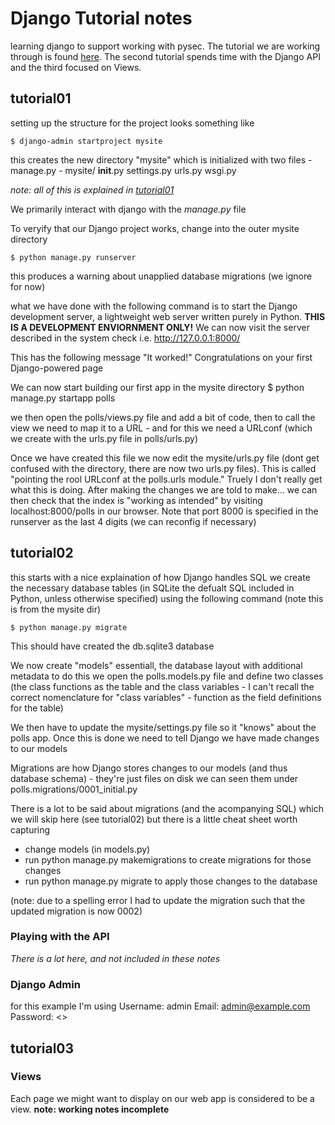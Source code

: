 # Django Tutorial notes
learning django to support working with pysec. The tutorial we are working through is found [here](https://docs.djangoproject.com/en/1.9/intro/tutorial01/). The second tutorial spends time with the Django API and the third focused on Views.

## tutorial01

setting up the structure for the project looks something like

    $ django-admin startproject mysite

this creates the new directory "mysite" which is initialized with two files
    - manage.py
    - mysite/
        __init__.py
        settings.py
        urls.py
        wsgi.py

_note: all of this is explained in [tutorial01](https://docs.djangoproject.com/en/1.9/intro/tutorial01/)_

We primarily interact with django with the _manage.py_ file

To veryify that our Django project works, change into the outer mysite directory

    $ python manage.py runserver

this produces a warning about unapplied database migrations (we ignore for now)

what we have done with the following command is to  start the Django development server, a lightweight web server written purely in Python. **THIS IS A DEVELOPMENT ENVIORNMENT ONLY!** We can now visit the server described in the system check i.e.
http://127.0.0.1:8000/

This has the following message "It worked!" Congratulations on your first Django-powered page

We can now start building our first app in the mysite directory
$ python manage.py startapp polls

we then open the polls/views.py file and add a bit of code, then to call the view we need to map it to a URL - and for this we need a URLconf (which we create with the urls.py file in polls/urls.py)

Once we have created this file we now edit the mysite/urls.py file (dont get confused with the directory, there are now two urls.py files). This is called "pointing the rool URLconf at the polls.urls module." Truely I don't really get what this is doing. After making the changes we are told to make... we can then check that the index is "working as intended" by visiting localhost:8000/polls in our browser. Note that port 8000 is specified in the runserver as the last 4 digits (we can reconfig if necessary)


## tutorial02
 this starts with a nice explaination of how Django handles SQL
 we create the necessary database tables (in SQLite the defualt SQL included in Python, unless otherwise specified) using the following command (note this is from the mysite dir)

    $ python manage.py migrate

 This should have created the db.sqlite3 database

 We now create "models" essentiall, the database layout with additional metadata to do this we open the polls.models.py file and define two classes (the class functions as the table and the class variables - I can't recall the correct nomenclature for "class variables" - function as the field definitions for the table)

 We then have to update the mysite/settings.py file so it "knows" about the polls app. Once this is done we need to tell Django we have made changes to our models

Migrations are how Django stores changes to our models (and thus database schema) - they're just files on disk we can seen them under polls.migrations/0001_initial.py

There is a lot to be said about migrations (and the acompanying SQL) which we will skip here (see tutorial02) but there is a little cheat sheet worth capturing

- change models (in models.py)
- run python manage.py makemigrations to create migrations for those changes
- run python manage.py migrate to apply those changes to the database

(note: due to a spelling error I had to update the migration such that the updated migration is now 0002)

### Playing with the API
_There is a lot here, and not included in these notes_

### Django Admin

for this example I'm using
Username: admin
Email: admin@example.com
Password: <>


## tutorial03

### Views
Each page we might want to display on our web app is considered to be a view. **note: working notes incomplete**

